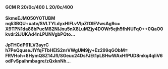 #### GCM R 20/0c/400 L 20/0c/400
**SkmeEJMO50Y0TUBM**<br/>**nqli3BQU+uatv/SVLTYLdyxHIFLvVlpZfOlEVwsAg9c=**<br/>**X9TPN1da86bPucM82NIJnu5nX8LuMZjy4DOWr5ejh5fhNUFq0++0QaO0kvdr2iJUKAd4nLPUNVgbPQto...**<br/><br/>
**JpTHCdP61LV3ayrC**<br/>**h7PeQquseJlYfqFTbHEIS2nrVWgUM9jy+Ez299qGObM=**<br/>**FRVHoh+8HymQ8Z14Jfl/SGeuc24DsFJEt1pLBHwWAxHfPUD8mkq4qliV6odFvSpaihmbagre/zQxknNh...**